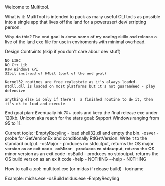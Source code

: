 Welcome to Multitool.


What is it:
	MultiTool is intended to pack as many useful CLI tools as possible into a single app that lives off the land for a poweruser/ dev/ scripting person.

Why do this?
The end goal is demo some of my coding skills and release a live of the land exe file for use in enviroments with minimal overhead. 


Design Contraints (skip if you don't care about dev stuff)

	NO LIBC
	NO C++ Lib
	Raw Windows API
	32bit instread of 64bit (part of the end goal)

	Kernel32 routines are free realestate as it's always loaded.
	ntdll.dll is loaded on most platforms but it's not guarandeed - play defensive

	anything else is only if there's  a finished routine to do it, then it's ok to load and execute.


End goal plan:
	Eventually hit 70+ tools and keep the final release exe under 120kb.
	Unicorn aka reach for the stars goal:  Support Windows ranging from 95 to 11. 

Current tools:
	-EmptyRecyling	-	 load shell32.dll and empty the bin.
	-osver			-	probe for GetVersionEx and conditionally RtlGetVersion.  Write it to the standard output.
	-osMajor		-	produces no stdoutput, returns the OS major version as an exit code
	-osMinor		-	produces no stdoutput, returns the OS minor version as an exit code
	-osBuild		-	produces no stdoutput, returns the OS build version as an ex it code
	-help			-	NOTHING
	--help			-	NOTHING


How to call a tool:
		multitool.exe (or midas if release build)    -toolname

Example:
		midas.exe	-osBuild
		midus.exe	-EmptyRecyling